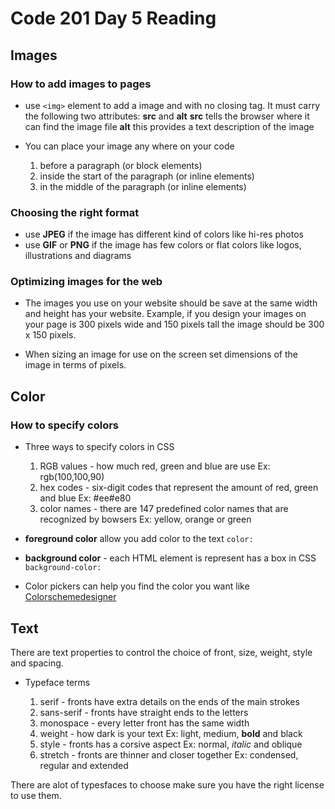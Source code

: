 # Code 201 Day 5 Reading

## Images

### How to add images to pages

- use `<img>` element to add a image and with no closing tag. It must carry the following two attributes: **src** and **alt**
  **src** tells the browser where it can find the image file
  **alt** this provides a text description of the image

- You can place your image any where on your code
  1. before a paragraph (or block elements)
  2. inside the start of the paragraph (or inline elements)
  3. in the middle of the paragraph (or inline elements)

### Choosing the right format

- use **JPEG** if the image has different kind of colors like hi-res photos
- use **GIF** or **PNG** if the image has few colors or flat colors like logos, illustrations and diagrams

### Optimizing images for the web

- The images you use on your website should be save at the same width and height has your website. Example, if you design your images on your page is 300 pixels wide and 150 pixels tall the image should be 300 x 150 pixels.

- When sizing an image for use on the screen set dimensions of the image in terms of pixels.

## Color

### How to specify colors

- Three ways to specify colors in CSS
  1. RGB values - how much red, green and blue are use Ex: rgb(100,100,90)
  2. hex codes - six-digit codes that represent the amount of red, green and blue Ex: #ee#e80
  3. color names - there are 147 predefined color names that are recognized by bowsers Ex: yellow, orange or green

- **foreground color** allow you add color to the text `color:`

- **background color** - each HTML element is represent has a box in CSS `background-color:`

- Color pickers can help you find the color you want like [Colorschemedesigner](https://colorschemedesigner.com/)

## Text

There are text properties to control the choice of front, size, weight, style and spacing.

- Typeface terms
  
  1. serif - fronts have extra details on the ends of the main strokes
  2. sans-serif - fronts have straight ends to the letters
  3. monospace - every letter front has the same width
  4. weight - how dark is your text Ex: light, medium, **bold** and black
  5. style - fronts has a corsive aspect Ex: normal, *italic* and oblique
  6. stretch - fronts are thinner and closer together Ex: condensed, regular and extended

There are alot of typesfaces to choose make sure you have the right license to use them.